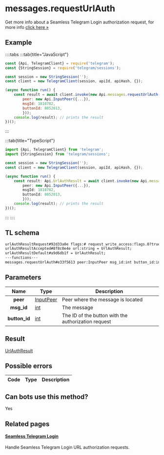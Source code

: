 # messages.requestUrlAuth

Get more info about a Seamless Telegram Login authorization request, for more info [click here »](https://core.telegram.org/api/url-authorization)

## Example

::::tabs
:::tab{title="JavaScript"}

```js
const {Api, TelegramClient} = require('telegram');
const {StringSession} = require('telegram/sessions');

const session = new StringSession('');
const client = new TelegramClient(session, apiId, apiHash, {});

(async function run() {
    const result = await client.invoke(new Api.messages.requestUrlAuth({
		peer: new Api.InputPeer({...}),
		msgId: 1818782,
		buttonId: 8052013,
		}));
    console.log(result); // prints the result
})();

```

:::

:::tab{title="TypeScript"}

```ts
import {Api, TelegramClient} from 'telegram';
import {StringSession} from 'telegram/sessions';

const session = new StringSession('');
const client = new TelegramClient(session, apiId, apiHash, {});

(async function run() {
    const result: Api.UrlAuthResult = await client.invoke(new Api.messages.requestUrlAuth({
		peer: new Api.InputPeer({...}),
		msgId: 1818782,
		buttonId: 8052013,
		}));
    console.log(result); // prints the result
})();

```

:::
::::

## TL schema

```txt
urlAuthResultRequest#92d33a0e flags:# request_write_access:flags.0?true bot:User domain:string = UrlAuthResult;
urlAuthResultAccepted#8f8c0e4e url:string = UrlAuthResult;
urlAuthResultDefault#a9d6db1f = UrlAuthResult;
---functions---
messages.requestUrlAuth#e33f5613 peer:InputPeer msg_id:int button_id:int = UrlAuthResult;
```

## Parameters

|     Name      | Type                                                  | Description                                         |
| :-----------: | ----------------------------------------------------- | --------------------------------------------------- |
|   **peer**    | [InputPeer](https://core.telegram.org/type/InputPeer) | Peer where the message is located                   |
|  **msg_id**   | [int](https://core.telegram.org/type/int)             | The message                                         |
| **button_id** | [int](https://core.telegram.org/type/int)             | The ID of the button with the authorization request |

## Result

[UrlAuthResult](https://core.telegram.org/type/UrlAuthResult)

## Possible errors

| Code | Type | Description |
| :--: | ---- | ----------- |

## Can bots use this method?

Yes

## Related pages

#### [Seamless Telegram Login](https://core.telegram.org/api/url-authorization)

Handle Seamless Telegram Login URL authorization requests.
